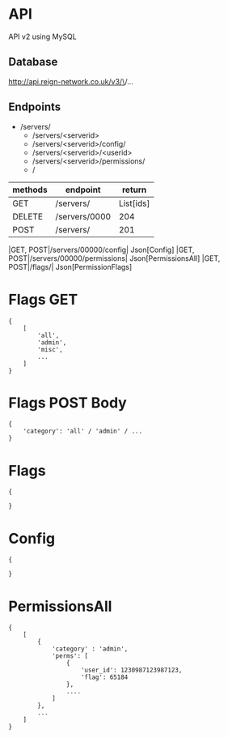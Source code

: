 # API
API v2 using MySQL

## Database

http://api.reign-network.co.uk/v3/\<botid>/...

## Endpoints
 - /servers/
    - /servers/\<serverid>
    - /servers/\<serverid>/config/
    - /servers/\<serverid>/\<userid>
    - /servers/\<serverid>/permissions/
    - /

|methods|endpoint|return|
|---|---|---|
|GET|/servers/| List[ids]
|DELETE|/servers/0000| 204
|POST|/servers/| 201

|GET, POST|/servers/00000/config|  Json[Config]
|GET, POST|/servers/00000/permissions| Json[PermissionsAll]
|GET, POST|/flags/| Json[PermissionFlags]


# Flags GET
```
{
    [
        'all',
        'admin',
        'misc',
        ...
    ]
}
```

# Flags POST Body
```
{
    'category': 'all' / 'admin' / ...
}
```


# Flags
```
{

}
```

# Config
```
{

}
```


# PermissionsAll
```
{
    [
        {
            'category' : 'admin',
            'perms': [
                {
                    'user_id': 1230987123987123,
                    'flag': 65184
                },
                ....
            ]
        },
        ...
    ]
}
```